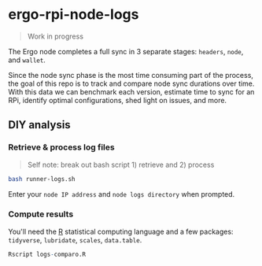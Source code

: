 # ergo-rpi-node-logs

> Work in progress

The Ergo node completes a full sync in 3 separate stages: `headers`, `node`, and `wallet`.

Since the node sync phase is the most time consuming part of the process, the goal of this repo is to track and compare node sync durations over time. With this data we can benchmark each version, estimate time to sync for an RPi, identify optimal configurations, shed light on issues, and more. 

## DIY analysis

### Retrieve & process log files

> Self note: break out bash script 1) retrieve and 2) process

```bash
bash runner-logs.sh 
```

Enter your `node IP address` and `node logs directory` when prompted.

### Compute results

You'll need the [R](https://www.r-project.org/) statistical computing language and a few packages: `tidyverse`, `lubridate`, `scales`, `data.table`.

```r
Rscript logs-comparo.R 
```


